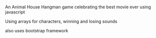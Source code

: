 An Animal House Hangman game celebrating the best movie ever using javascript

Using arrays for characters, winning and losing sounds

also uses bootstrap framework 
